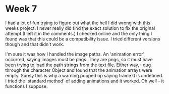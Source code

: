 # Week 7

I had a lot of fun trying to figure out what the hell I did wrong with this weeks project. I never really did find the exact solution to fix the original attempt (I left it in the comments.) I checked online and the only thing I found was that this could be a compatibility issue. I tried different versions though and that didn't work.


I'm sure it was how I handled the image paths. An 'animation error' occurred, saying images must be pngs. They are pngs, so it must have been trying to load the path strings from the text file. Either way, I dug through the character Object and found that the animation arrays were empty. Surely this is why a warning popped up saying frame 0 is undefined. I tried the 'standard method' of adding animations and it worked. Oh well - it functions I suppose.
